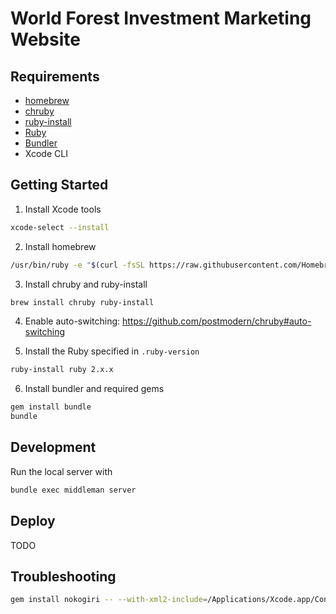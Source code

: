 # World Forest Investment Marketing Website

## Requirements

* [homebrew](http://brew.sh/)
* [chruby](https://github.com/postmodern/chruby)
* [ruby-install](https://github.com/postmodern/ruby-install)
* [Ruby](https://www.ruby-lang.org/en/)
* [Bundler](http://bundler.io/)
* Xcode CLI

## Getting Started

1. Install Xcode tools

```bash
xcode-select --install
```

2. Install homebrew

```bash
/usr/bin/ruby -e "$(curl -fsSL https://raw.githubusercontent.com/Homebrew/install/master/install)"
```

3. Install chruby and ruby-install

```bash
brew install chruby ruby-install
```

4. Enable auto-switching: https://github.com/postmodern/chruby#auto-switching

5. Install the Ruby specified in `.ruby-version`

```bash
ruby-install ruby 2.x.x
```

6. Install bundler and required gems

```bash
gem install bundle
bundle
```

## Development

Run the local server with
```bash
bundle exec middleman server
```

## Deploy

TODO


## Troubleshooting

```bash
gem install nokogiri -- --with-xml2-include=/Applications/Xcode.app/Contents/Developer/Platforms/MacOSX.platform/Developer/SDKs/MacOSX10.11.sdk/usr/include/libxml2 --use-system-libraries
```

